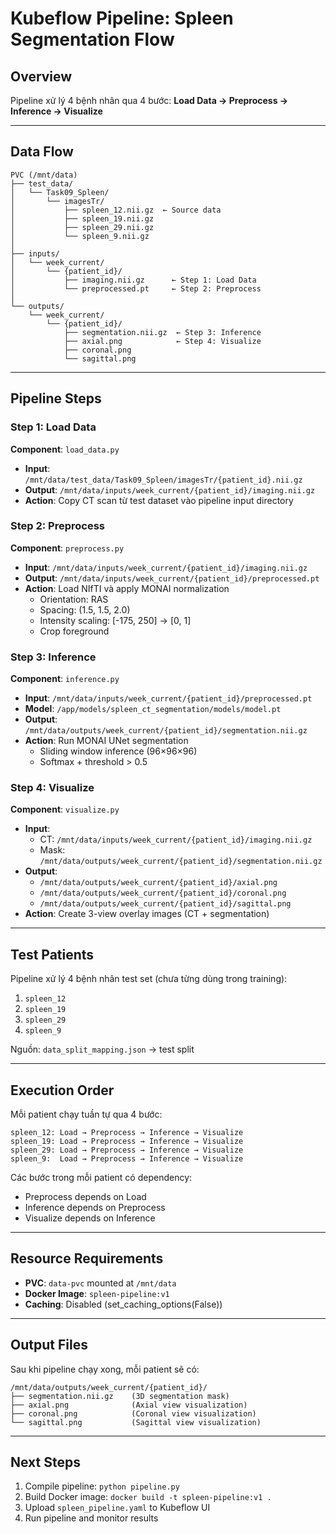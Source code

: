 # Kubeflow Pipeline: Spleen Segmentation Flow

## Overview

Pipeline xử lý 4 bệnh nhân qua 4 bước: **Load Data → Preprocess → Inference → Visualize**

---

## Data Flow

```
PVC (/mnt/data)
├── test_data/
│   └── Task09_Spleen/
│       └── imagesTr/
│           ├── spleen_12.nii.gz  ← Source data
│           ├── spleen_19.nii.gz
│           ├── spleen_29.nii.gz
│           └── spleen_9.nii.gz
│
├── inputs/
│   └── week_current/
│       └── {patient_id}/
│           ├── imaging.nii.gz      ← Step 1: Load Data
│           └── preprocessed.pt     ← Step 2: Preprocess
│
└── outputs/
    └── week_current/
        └── {patient_id}/
            ├── segmentation.nii.gz  ← Step 3: Inference
            ├── axial.png            ← Step 4: Visualize
            ├── coronal.png
            └── sagittal.png
```

---

## Pipeline Steps

### Step 1: Load Data
**Component**: `load_data.py`
- **Input**: `/mnt/data/test_data/Task09_Spleen/imagesTr/{patient_id}.nii.gz`
- **Output**: `/mnt/data/inputs/week_current/{patient_id}/imaging.nii.gz`
- **Action**: Copy CT scan từ test dataset vào pipeline input directory

### Step 2: Preprocess
**Component**: `preprocess.py`
- **Input**: `/mnt/data/inputs/week_current/{patient_id}/imaging.nii.gz`
- **Output**: `/mnt/data/inputs/week_current/{patient_id}/preprocessed.pt`
- **Action**: Load NIfTI và apply MONAI normalization
  - Orientation: RAS
  - Spacing: (1.5, 1.5, 2.0)
  - Intensity scaling: [-175, 250] → [0, 1]
  - Crop foreground

### Step 3: Inference
**Component**: `inference.py`
- **Input**: `/mnt/data/inputs/week_current/{patient_id}/preprocessed.pt`
- **Model**: `/app/models/spleen_ct_segmentation/models/model.pt`
- **Output**: `/mnt/data/outputs/week_current/{patient_id}/segmentation.nii.gz`
- **Action**: Run MONAI UNet segmentation
  - Sliding window inference (96×96×96)
  - Softmax + threshold > 0.5

### Step 4: Visualize
**Component**: `visualize.py`
- **Input**:
  - CT: `/mnt/data/inputs/week_current/{patient_id}/imaging.nii.gz`
  - Mask: `/mnt/data/outputs/week_current/{patient_id}/segmentation.nii.gz`
- **Output**:
  - `/mnt/data/outputs/week_current/{patient_id}/axial.png`
  - `/mnt/data/outputs/week_current/{patient_id}/coronal.png`
  - `/mnt/data/outputs/week_current/{patient_id}/sagittal.png`
- **Action**: Create 3-view overlay images (CT + segmentation)

---

## Test Patients

Pipeline xử lý 4 bệnh nhân test set (chưa từng dùng trong training):
1. `spleen_12`
2. `spleen_19`
3. `spleen_29`
4. `spleen_9`

Nguồn: `data_split_mapping.json` → test split

---

## Execution Order

Mỗi patient chạy tuần tự qua 4 bước:

```
spleen_12: Load → Preprocess → Inference → Visualize
spleen_19: Load → Preprocess → Inference → Visualize
spleen_29: Load → Preprocess → Inference → Visualize
spleen_9:  Load → Preprocess → Inference → Visualize
```

Các bước trong mỗi patient có dependency:
- Preprocess depends on Load
- Inference depends on Preprocess
- Visualize depends on Inference

---

## Resource Requirements

- **PVC**: `data-pvc` mounted at `/mnt/data`
- **Docker Image**: `spleen-pipeline:v1`
- **Caching**: Disabled (set_caching_options(False))

---

## Output Files

Sau khi pipeline chạy xong, mỗi patient sẽ có:

```
/mnt/data/outputs/week_current/{patient_id}/
├── segmentation.nii.gz    (3D segmentation mask)
├── axial.png              (Axial view visualization)
├── coronal.png            (Coronal view visualization)
└── sagittal.png           (Sagittal view visualization)
```

---

## Next Steps

1. Compile pipeline: `python pipeline.py`
2. Build Docker image: `docker build -t spleen-pipeline:v1 .`
3. Upload `spleen_pipeline.yaml` to Kubeflow UI
4. Run pipeline and monitor results
